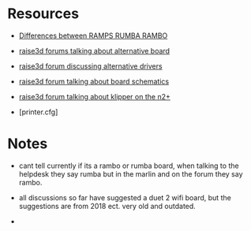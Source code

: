 # Resources


* [Differences between RAMPS RUMBA RAMBO](https://hackaday.com/2013/09/06/3d-printering-electronics-boards/)

* [raise3d forums talking about alternative board](https://forum.raise3d.com/viewtopic.php?t=8612)


* [raise3d forum discussing alternative drivers](https://forum.raise3d.com/viewtopic.php?t=634)

* [raise3d forum talking about board schematics](https://forum.raise3d.com/viewtopic.php?t=1203)

* [raise3d forum talking about klipper on the n2+ ](https://forum.raise3d.com/viewtopic.php?t=17163)
* [printer.cfg]


# Notes


* cant tell currently if its a rambo or rumba board, when talking to the helpdesk they say rumba but in the marlin and on the forum they say rambo.

* all discussions so far have suggested a duet 2 wifi board, but the suggestions are from 2018 ect.
very old and outdated.

*
